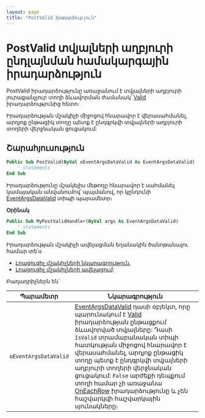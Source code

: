 ```yaml
---
layout: page
title: "PostValid իրադարձություն"
---
```


# PostValid տվյալների աղբյուրի ընդլայնման համակարգային իրադարձություն

PostValid իրադարձությունը առաջանում է տվյալների աղբյուրի յուրաքանչյուր տողի ձևավորման ժամանակ՝ [Valid](Valid_Data.md) իրադարձությունից հետո։ 

Իրադարձության մշակիչի միջոցով հնարավոր է վերասահմանել, արդյոք ընթացիկ տողը պետք է ընդգրկվի տվյալների աղբյուրի տողերի վերջնական ցուցակում:

## Շարահյուսություն

``` vb
Public Sub PostValid(ByVal oEventArgsDataValid As EventArgsDataValid)
    ' statements
End Sub
```

Իրադարձությունը մշակելիս մեթոդը հնարավոր է սահմանել կամայական անվանումով՝ պայմանով, որ կընդունի [EventArgsDataValid](UserDefinedHandlers.md#eventargsdatavalid) տիպի պարամետր։

**Օրինակ**

``` vb
Public Sub MyPostValidHandler(ByVal args As EventArgsDataValid) 
    ' statements
End Sub
```

Իրադարձության մշակիչի ավելացման եղանակին ծանոթանալու համար տե՛ս 
* [Լրացուցիչ մշակիչների նկարագրություն](UserDefinedHandlers.md),
* [Լրացուցիչ մշակիչների ավելացում](UserDefinedHandlers.md#մշակիչների-գրանցում):

Բաղադրիչներն են՝


|Պարամետր|Նկարագրություն|
|--|--|
|`oEventArgsDataValid` | [EventArgsDataValid](UserDefinedHandlers.md#eventargsdatavalid) դասի օբյեկտ, որը պարունակում է [Valid](Valid_Data.md) իրադարձության ընթացքում ձևավորված տվյալները: Դասի `IsValid` տրամաբանական տիպի հատկության միջոցով հնարավոր է վերասահմանել, արդյոք ընթացիկ տողը պետք է ընդգրկվի տվյալների աղբյուրի տողերի վերջնական ցուցակում: `False` արժեքի դեպքում տողի համար չի առաջանա [OnEachRow](OnEachRow.md) իրադարձությունը և չեն հաշվարկվի հաշվարկային սյունակները։|

